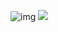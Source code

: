 ![img](https://github.com/xyh1997/xyh1997/blob/main/assets/star_wars_kyloren_ren.gif) 
![](https://github-readme-stats.vercel.app/api?username=xyh1997)
